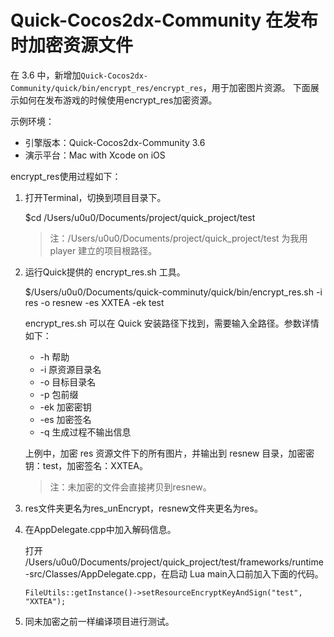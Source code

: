# Quick-Cocos2dx-Community 在发布时加密资源文件

在 3.6 中，新增加`Quick-Cocos2dx-Community/quick/bin/encrypt_res/encrypt_res`，用于加密图片资源。
下面展示如何在发布游戏的时候使用encrypt_res加密资源。

示例环境：

* 引擎版本：Quick-Cocos2dx-Community 3.6
* 演示平台：Mac with Xcode on iOS

encrypt_res使用过程如下：

1. 打开Terminal，切换到项目目录下。

    $cd /Users/u0u0/Documents/project/quick_project/test

    > 注：/Users/u0u0/Documents/project/quick_project/test 为我用 player 建立的项目根路径。

2. 运行Quick提供的 encrypt_res.sh 工具。

    $/Users/u0u0/Documents/quick-comminuty/quick/bin/encrypt_res.sh -i res -o resnew -es XXTEA -ek test

    encrypt_res.sh 可以在 Quick 安装路径下找到，需要输入全路径。参数详情如下：

    * -h 帮助
    * -i 原资源目录名
    * -o 目标目录名
    * -p 包前缀
    * -ek 加密密钥
    * -es 加密签名
    * -q 生成过程不输出信息

    上例中，加密 res 资源文件下的所有图片，并输出到 resnew 目录，加密密钥：test，加密签名：XXTEA。

    > 注：未加密的文件会直接拷贝到resnew。

3. res文件夹更名为res_unEncrypt，resnew文件夹更名为res。

4. 在AppDelegate.cpp中加入解码信息。

    打开 /Users/u0u0/Documents/project/quick_project/test/frameworks/runtime-src/Classes/AppDelegate.cpp，在启动 Lua main入口前加入下面的代码。

    ```
    FileUtils::getInstance()->setResourceEncryptKeyAndSign("test", "XXTEA");
    ```

5. 同未加密之前一样编译项目进行测试。